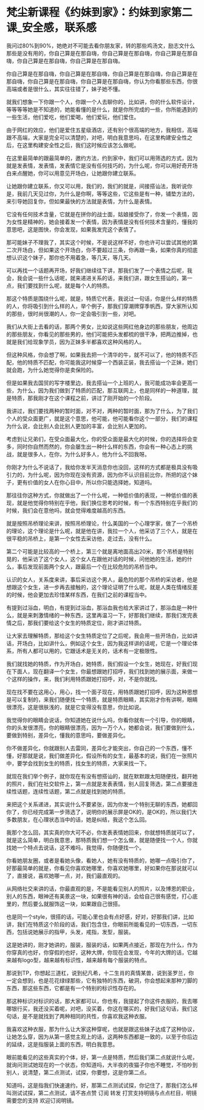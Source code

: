 # 梵尘新课程《约妹到家》：约妹到家第二课_安全感，联系感

我问过80%到90%，她绝对不可能去看你朋友家，转的那些鸡汤文，励志文什么那些是没有用的，你自己算是在那自嗨，你自己算是在那自嗨，你自己算是在那自嗨，你自己算是在那自嗨，你自己算是在那自嗨。

你自己算是在那自嗨，你自己算是在那自嗨，你自己算是在那自嗨，你自己算是在那自嗨，你自己算是在那自嗨，你自己算是在那自嗨，你认为你看那些东西，你很高端或者是很什么，其实往往错了，妹子她不懂。

就我们想象一下你跟一个人，你跟一个人去聊你的，比如讲，你的什么软件设计，等等等等她是不知道的，她能看懂的是什么，就是你所完成的一些，你所能遇到的一些生活，他们爱吃，他们爱喝，他们爱玩，他们爱住。

由于网红的效应，他们是爱住五星级酒店，还有别个很高端的地方，我相信，高端跟不高端，大家是完全可以清楚的，对吧，明白我意思吗，在这里构建安全性之后，在这里构建安全性之后，我们这时候应该怎么做呢。

在这里最简单的跟最简单的，邀约方法，约到家中，我们可以用筛选的方式，因为就是发表情，发表情，发表情它是没有任何技巧的，为什么呢，你可以用好奇开场白来点醒她，你可以用意见开场白，让她跟你建立联系。

让她跟你建立联系，你又可以用，我们的，我们的就是，间接搭讪法，我听说你是，我前几天见过你，为什么是你啊，等等这些，它这些是有一种，铺垫方法的，来引导她回复你，但如果最快的方法就是表情，为什么是表情。

它没有任何技术含量，它就是在拼你的战士面，姑娘接受你了，你发一个表情，因为女性是精神的，她会接着发一个表情，因为表情是没有任何技术含量的，懂我的意思吧，这是图快，你会发现，如果我发完这个表情了。

那可能妹子不理我了，其实这个时候，不是说这样不好，你也许可以尝试其他的第二次开场白，但如果这个开场白，你不要超过三条，你再跟一条，如果你真的彻底想认识这个妹子，那你也不用着急，等几天，等几天。

可以再找一个话题再开场，好我们继续往下讲，那我们发了一个表情之后呢，我会，我会说一些什么话呢，就来递进关系的话，来我们讲，跟女生搭讪的，第一点，我们要找到什么呢，就是每个人的特质。

那这个特质是围绕什么呢，就是，特质它代表，我说过一句话，你是什么样的特质的人，你将吸引到什么样的人，举个例子，那我们穿潮牌穿季帆西，穿大家所认知的那些，很时尚很潮的人，你一定会吸引到一些，对吧。

我们从大街上去看的话，那两个男女，比如说这些网红他身边的那些朋友，他周边的那些朋友，你看见的那些男的，他们可能把头发都梳的很干净，把两边推掉，也就是我们给现象学员，因为正妹多半都喜欢这种风格的人。

但这种风格，你会想了啊，如果我去把一个清华的牛，就不可以了，他的特质不匹配，他的特质不匹配，你可能我这时候穿一个西装正装，我去搭讪一个正妹，她们就会跑，为什么她觉得你是卖保险的。

但是如果我去国贸的写字楼里边，我去搭讪一个上班的人，我可能成功率会更高一些，为什么，因为我们做到了特质的匹配，那互联网上，也是同样的一种道理，就是特质，那我刚才在这个课程之前，讲过了刚开始的一个阶段。

我讲过，我们要找两种的暂时面，对不对，两种的暂时面，那为了什么，为了我们个人的受众面更广，就是这个意思，他可能，他可能看你这个一部分，我们的课程为什么说，会比别人会比别人更加的丰富，会比别人更加的。

考虑到让兄弟们，在受众面最大化，你的受众面是最大化的时候，你的选择将会变多，同时你自然而然的，你会屡生出一种什么样的东西，你会有一种心态上的挑战，就是很多人，在你，为什么好多人，他为什么不回我呀。

你刚才为什么不说话了，我给你发半天消息你也没回，这样的方式都是极具没有吸引力的，为什么呢，因为你现在没有资源，因为你不认识目前比你，所把的这个妹子，更有价值的女人在你心目中，所以你只能选择她，知道吗。

那往往你这种方式，你就做出了一个什么呢，一种低价值的表现，一种低价值的表现，就是他觉得你特别在乎他，我们换位思考的时候，有一个东西特别在乎我们的时候，我们会在意他吗，就会觉得难度越高的东西。

就是按照吊桥理论来讲，按照吊桥理论，什么美国的一个心理学家，做了一个吊桥的理论，这个理论是什么呢，就是他在讲，我拉一个人，他采访了三个人，就是在很平稳的吊桥上，是第一个女性去采访他，走过去，没有什么。

第二个可能是比较高的一个桥上，第三个就是离地面高出20米，那个吊桥是特别晃的，他采访了这个女人，这个女人在跟他对话的时候，问他她的生活，她的什么，事后发现前面两个女人，跟最后一个在比较危险的吊桥当中。

认识的女人，关系度来讲，事后采访这个男人，最危险的那个吊桥的采访者，他是想跟这个女生，进一步再去接触的，这个理论证明了什么呢，就是人类在情绪反差的时候，他会更加去珍惜某样东西，在我们之前的课程当中。

有提到过浴血，明白，有提到过浴血，那浴血我也给大家讲过了，那浴血是一种什么，就是来刺激情绪的一种东西，这里再温习一下，好那我们继续，那我们发完表情之后，那我们要给这个女生的特质定位，刚才讲过特质。

让大家去理解特质，那给这个女生特质定位了之后呢，我会用一些开场白，比如讲话，开场白，比如讲什么，例如这个女生，因为我这样讲的话呢，它是一个理论体系，所有人都可以用的，它跟话术是无关的，话术有一定极限性。

我们就找她的特质，作为开场白，她特质，我们假设一个女生，她现在，好我们现在下面人，现在翻译一个女生，你最想跟她打招呼，我们找到她的展示面，来做一个这样的操作，来，我们利用特质跟她打招呼，对，不是你就找。

现在找不要在这用心，用心，找一个面子现在，用特质跟她打招呼，因为这种思想是可以复制的，来我们随便找一个特质，就是特质眼睛，其实刚才你有讲啊，眼睛很漂亮，这是很肤浅的，就是它变得没有意思，你比如说。

我觉得你的眼睛会说话，你知道她在说什么吗，你看你就有一个引导，你的眼睛，你的头发很漂亮，你的眼睛很漂亮，因为一万个人，她都会说，我们要做到什么，要做到特别，差异化，懂我的意思吗，要做差异化。

你不做差异化，你就跟别人去雷同，差异化才能突出，你自己的一个东西，懂不懂，好那就是说，我们做差异化，假设所有的女生，最基本的说，我们在一张照片中，要学会找到女生的特质，找女生的特质，大家来找一下。

就现在我们举个例子，就你现在有没有想搭讪的，就在默默跟太阳随便找，翻开她的照片，我们在社交软件上，第一点就是发表表情，别人回复筛选，第二点要接连续性话题，连续性话题，第二点就是找到她的特质。

来把这个关系递进，其实说什么不要紧张，因为你发一个特别无聊的东西，她都回你了，你已经完成第一步筛选了，说明你的展示屏是OK的，是OK的，所以我们大多数朋友，在心理状态当中的话，她是纠结，我这个怎么回。

我那个怎么回，其实真的你大可不必，你发表表情她回来，你就想特质就可以了，就是这么简单，明白我意思，那特质我们想一个怎么做，就是随便找一个人，你就找她一个特点去说话，这不难吗，我觉得，你随便找一个。

你看她朋友圈，或者是看她头像，看她人，她有没有特质的，她哪一点吸引你了，好那最简单的就是，你看见你喜欢她哪里，你喜欢她哪里，好如果你在那说就可以了，直接说，喜欢她哪一点，对，我们最直观的。

从网络社交来讲的话，你最直观的是，不是能看见别人的照片，以及博恩的职业，别人的东西，眼神还有美景这一块，如果很有神的话，会给自己很有感觉，打心底里的，然后要么就服饰这一块，如果跟自己很搭。

也是同一个style，很搭的话，可能心里也会有点好感，好对，好那我们讲，比如讲，我们在特质这个阶段的话，我们包含住，你眼前所能看见的一切东西，一切东西，包括说她展示的指甲，头发，戒指，发型，服装。

这是她讲的，刚才她讲的，服装，服装的话，如果两点接近，那现在为什么，作为你穿真的也好，你穿假的也好，这种大牌，你现在会发现，今年的大牌的话，它越来越有logo型，越来越有标识性，越来越有每个服装的特点。

那说到TP，你想起三道杠，说到纪凡希，十二生肖的真情某兽，说到圣罗兰，你一定会想到，也是花花绿绿那些，它有独特的东西，破洞，你会想起来那种刀脚的东西，那这些东西，它都是有一个特别的标识性存在的。

那这种标识对标识的话，那大家都可以，你也有，我提起了你这件衣服的，我去哪哪银行买，我还没买着呢，对吧，没买着，你这在哪买的，好我们这句话，我们这句话，是不是就找到了两种相同的共性，你喜欢我这种衣服。

我喜欢这种衣服，那为什么让大家这种穿呢，也就是跟这些妹子达成了这种协议，让她怎么穿，因为从第一感觉主观上的话，这两种东西都是一致的，以至于你后边的延续，这是指服装上面的东西，明白我意思。

眼前能看见的这些真实的个体，好，第一点是特质，然后我们第二点就说什么呢，就询问测试她现在的一个状态，你知道吗，大半夜的夜猫子你也不睡觉，不怕吵到别人，说清楚，第二点测试，试探，你要想，这是你第二点。

知道吗，这是指我们快速速约，好，那第二点测试试探，你记住了，那我们怎么样叫测试试探，第二点测试，请不吝点赞 订阅 转发 打赏支持明镜与点点栏目，明镜需要您的支持 欢迎订阅明镜。

